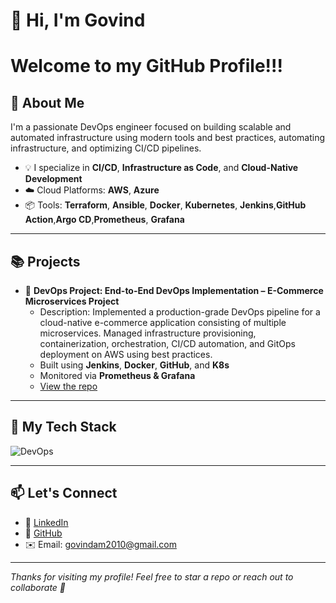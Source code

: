# 👋 Hi, I'm Govind

#  Welcome to my GitHub Profile!!!

## 🚀 About Me

I'm a passionate DevOps engineer focused on building scalable and automated infrastructure using modern tools and best practices, automating infrastructure, and optimizing CI/CD pipelines.


- 💡 I specialize in **CI/CD**, **Infrastructure as Code**, and **Cloud-Native Development**
- ☁️ Cloud Platforms: **AWS**, **Azure**
- 📦 Tools: **Terraform**, **Ansible**, **Docker**, **Kubernetes**, **Jenkins**,**GitHub Action**,**Argo CD**,**Prometheus**, **Grafana**

---

## 📚 Projects

- 🔧 **DevOps Project:  End-to-End DevOps Implementation – E-Commerce Microservices Project**
  - Description:
	Implemented a production-grade DevOps pipeline for a cloud-native e-commerce application consisting of multiple microservices. Managed infrastructure provisioning, containerization,  orchestration, CI/CD automation, and GitOps deployment on AWS using best practices.
  - Built using **Jenkins**, **Docker**, **GitHub**, and **K8s**
  - Monitored via **Prometheus & Grafana**
  - [View the repo](https://github.com/Govind-M/End-to-End-Devops-Project-Repo)


---

## 💼 My Tech Stack

![DevOps](https://skillicons.dev/icons?i=aws,docker,kubernetes,terraform,ansible,jenkins,linux,bash,git,github,githubactions,argocd,prometheus,grafana)

---


## 📫 Let's Connect

- 💼 [LinkedIn](www.linkedin.com/in/govind-manoj-743055323)
- 🐙 [GitHub](https://github.com/Govind-M)
- ✉️ Email: govindam2010@gmail.com

---

_Thanks for visiting my profile! Feel free to star a repo or reach out to collaborate 🤝_
